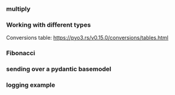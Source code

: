 
### multiply
### Working with different types

Conversions table:
https://pyo3.rs/v0.15.0/conversions/tables.html

### Fibonacci


### sending over a pydantic basemodel

### logging example



